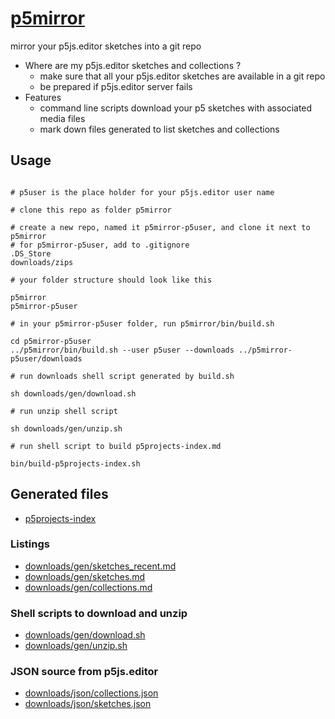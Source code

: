 # [p5mirror](https://github.com/molab-itp/p5mirror)

mirror your p5js.editor sketches into a git repo

- Where are my p5js.editor sketches and collections ?
  - make sure that all your p5js.editor sketches are available in a git repo
  - be prepared if p5js.editor server fails
- Features
  - command line scripts download your p5 sketches with associated media files
  - mark down files generated to list sketches and collections

## Usage

```

# p5user is the place holder for your p5js.editor user name

# clone this repo as folder p5mirror

# create a new repo, named it p5mirror-p5user, and clone it next to p5mirror
# for p5mirror-p5user, add to .gitignore
.DS_Store
downloads/zips

# your folder structure should look like this

p5mirror
p5mirror-p5user

# in your p5mirror-p5user folder, run p5mirror/bin/build.sh

cd p5mirror-p5user
../p5mirror/bin/build.sh --user p5user --downloads ../p5mirror-p5user/downloads

# run downloads shell script generated by build.sh

sh downloads/gen/download.sh

# run unzip shell script

sh downloads/gen/unzip.sh

# run shell script to build p5projects-index.md

bin/build-p5projects-index.sh

```

## Generated files

- [p5projects-index](./p5projects-index.md)

### Listings

- [downloads/gen/sketches_recent.md](./downloads/gen/sketches_recent.md)
- [downloads/gen/sketches.md](./downloads/gen/sketches.md)
- [downloads/gen/collections.md](./downloads/gen/collections.md)

### Shell scripts to download and unzip

- [downloads/gen/download.sh](./downloads/gen/download.sh)
- [downloads/gen/unzip.sh](./downloads/gen/unzip.sh)

### JSON source from p5js.editor

- [downloads/json/collections.json](./downloads/json/collections.json)
- [downloads/json/sketches.json](./downloads/json/sketches.json)
